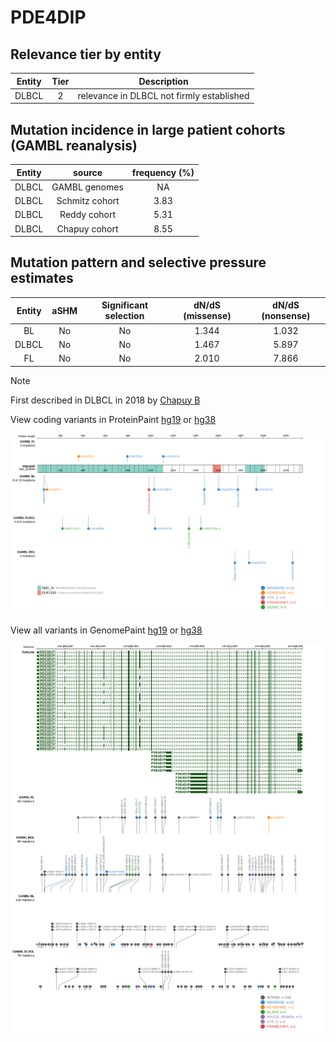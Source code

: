 # PDE4DIP

## Relevance tier by entity

|Entity|Tier|Description                              |
|:------:|:----:|-----------------------------------------|
|DLBCL |2   |relevance in DLBCL not firmly established|

## Mutation incidence in large patient cohorts (GAMBL reanalysis)

|Entity|source        |frequency (%)|
|:------:|:--------------:|:-------------:|
|DLBCL |GAMBL genomes |  NA         |
|DLBCL |Schmitz cohort|3.83         |
|DLBCL |Reddy cohort  |5.31         |
|DLBCL |Chapuy cohort |8.55         |

## Mutation pattern and selective pressure estimates

|Entity|aSHM|Significant selection|dN/dS (missense)|dN/dS (nonsense)|
|:------:|:----:|:---------------------:|:----------------:|:----------------:|
|BL    |No  |No                   |1.344           |1.032           |
|DLBCL |No  |No                   |1.467           |5.897           |
|FL    |No  |No                   |2.010           |7.866           |


> [!NOTE]
> First described in DLBCL in 2018 by [Chapuy B](https://pubmed.ncbi.nlm.nih.gov/29713087)


View coding variants in ProteinPaint [hg19](https://morinlab.github.io/LLMPP/GAMBL/PDE4DIP_protein.html)  or [hg38](https://morinlab.github.io/LLMPP/GAMBL/PDE4DIP_protein_hg38.html)

![image](images/proteinpaint/PDE4DIP_NM_014644.svg)

View all variants in GenomePaint [hg19](https://morinlab.github.io/LLMPP/GAMBL/PDE4DIP.html)  or [hg38](https://morinlab.github.io/LLMPP/GAMBL/PDE4DIP_hg38.html)

![image](images/proteinpaint/PDE4DIP.svg)
